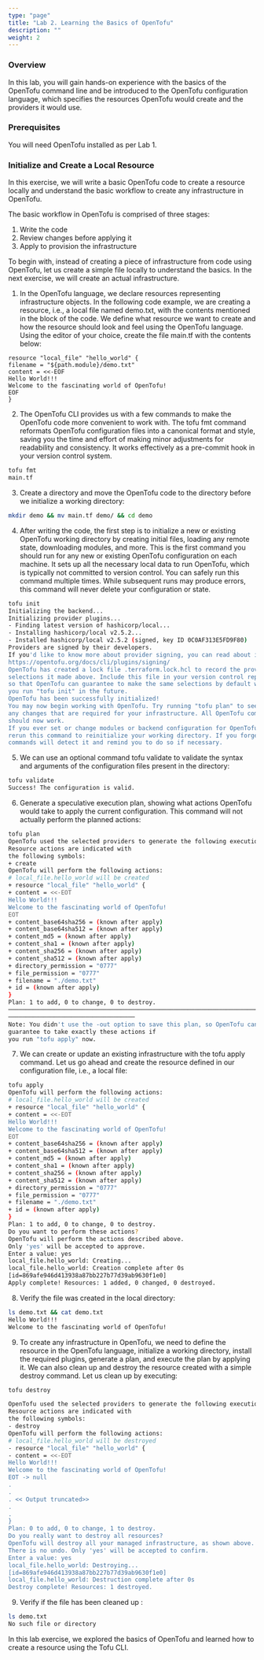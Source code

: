 ```yaml
---
type: "page"
title: "Lab 2. Learning the Basics of OpenTofu"
description: ""
weight: 2
---
```


### Overview

In this lab, you will gain hands-on experience with the basics of the OpenTofu command line and be introduced to the OpenTofu configuration language, which specifies the resources OpenTofu would create and the providers it would use.

### Prerequisites

You will need OpenTofu installed as per Lab 1.

### Initialize and Create a Local Resource

In this exercise, we will write a basic OpenTofu code to create a resource locally and understand the basic
workflow to create any infrastructure in OpenTofu.

The basic workflow in OpenTofu is comprised of three stages:

1. Write the code
2. Review changes before applying it
3. Apply to provision the infrastructure

To begin with, instead of creating a piece of infrastructure from code using OpenTofu, let us create a simple file
locally to understand the basics. In the next exercise, we will create an actual infrastructure.

1. In the OpenTofu language, we declare resources representing infrastructure objects. In the following code example, we are creating a resource, i.e., a local file named demo.txt, with the contents mentioned in the block of the code. We define what resource we want to create and how the resource should look and feel using the OpenTofu language. Using the editor of your choice, create the file main.tf with the contents below:

```hcl
resource "local_file" "hello_world" {
filename = "${path.module}/demo.txt"
content = <<-EOF
Hello World!!!
Welcome to the fascinating world of OpenTofu!
EOF
}
```

2. The OpenTofu CLI provides us with a few commands to make the OpenTofu code more convenient to work with. The tofu fmt command reformats OpenTofu configuration files into a canonical format and style, saving you the time and effort of making minor adjustments for readability and consistency. It works effectively as a pre-commit hook in your version control system.

```bash
tofu fmt
main.tf
```

3. Create a directory and move the OpenTofu code to the directory before we initialize a working directory:

```bash
mkdir demo && mv main.tf demo/ && cd demo
```

4. After writing the code, the first step is to initialize a new or existing OpenTofu working directory by creating initial files, loading any remote state, downloading modules, and more. This is the first command you should run for any new or existing OpenTofu configuration on each machine. It sets up all the necessary local data to run OpenTofu, which is typically not committed to version control. You can safely run this command multiple times. While subsequent runs may produce errors, this command will never delete your configuration or state.

```bash
tofu init
Initializing the backend...
Initializing provider plugins...
- Finding latest version of hashicorp/local...
- Installing hashicorp/local v2.5.2...
- Installed hashicorp/local v2.5.2 (signed, key ID 0C0AF313E5FD9F80)
Providers are signed by their developers.
If you'd like to know more about provider signing, you can read about it here:
https://opentofu.org/docs/cli/plugins/signing/
OpenTofu has created a lock file .terraform.lock.hcl to record the provider
selections it made above. Include this file in your version control repository
so that OpenTofu can guarantee to make the same selections by default when
you run "tofu init" in the future.
OpenTofu has been successfully initialized!
You may now begin working with OpenTofu. Try running "tofu plan" to see
any changes that are required for your infrastructure. All OpenTofu commands
should now work.
If you ever set or change modules or backend configuration for OpenTofu,
rerun this command to reinitialize your working directory. If you forget, other
commands will detect it and remind you to do so if necessary.
```

5. We can use an optional command tofu validate to validate the syntax and arguments of the configuration files present in the directory:

```bash
tofu validate
Success! The configuration is valid.
```

6. Generate a speculative execution plan, showing what actions OpenTofu would take to apply the current configuration. This command will not actually perform the planned actions:

```bash
tofu plan
OpenTofu used the selected providers to generate the following execution plan.
Resource actions are indicated with
the following symbols:
+ create
OpenTofu will perform the following actions:
# local_file.hello_world will be created
+ resource "local_file" "hello_world" {
+ content = <<-EOT
Hello World!!!
Welcome to the fascinating world of OpenTofu!
EOT
+ content_base64sha256 = (known after apply)
+ content_base64sha512 = (known after apply)
+ content_md5 = (known after apply)
+ content_sha1 = (known after apply)
+ content_sha256 = (known after apply)
+ content_sha512 = (known after apply)
+ directory_permission = "0777"
+ file_permission = "0777"
+ filename = "./demo.txt"
+ id = (known after apply)
}
Plan: 1 to add, 0 to change, 0 to destroy.
─────────────────────────────────────────────────────────────────────────────────
────────────────────────────────────
Note: You didn't use the -out option to save this plan, so OpenTofu can't
guarantee to take exactly these actions if
you run "tofu apply" now.
```

7. We can create or update an existing infrastructure with the tofu apply command. Let us go ahead and create the resource defined in our configuration file, i.e., a local file:

```bash
tofu apply
OpenTofu will perform the following actions:
# local_file.hello_world will be created
+ resource "local_file" "hello_world" {
+ content = <<-EOT
Hello World!!!
Welcome to the fascinating world of OpenTofu!
EOT
+ content_base64sha256 = (known after apply)
+ content_base64sha512 = (known after apply)
+ content_md5 = (known after apply)
+ content_sha1 = (known after apply)
+ content_sha256 = (known after apply)
+ content_sha512 = (known after apply)
+ directory_permission = "0777"
+ file_permission = "0777"
+ filename = "./demo.txt"
+ id = (known after apply)
}
Plan: 1 to add, 0 to change, 0 to destroy.
Do you want to perform these actions?
OpenTofu will perform the actions described above.
Only 'yes' will be accepted to approve.
Enter a value: yes
local_file.hello_world: Creating...
local_file.hello_world: Creation complete after 0s
[id=869afe946d413938a87bb227b77d39ab9630f1e0]
Apply complete! Resources: 1 added, 0 changed, 0 destroyed.
```

8. Verify the file was created in the local directory:

```bash
ls demo.txt && cat demo.txt
Hello World!!!
Welcome to the fascinating world of OpenTofu!
```

9. To create any infrastructure in OpenTofu, we need to define the resource in the OpenTofu language, initialize a working directory, install the required plugins, generate a plan, and execute the plan by applying it. We can also clean up and destroy the resource created with a simple destroy command. Let us clean up by executing:

```bash
tofu destroy

OpenTofu used the selected providers to generate the following execution plan.
Resource actions are indicated with
the following symbols:
- destroy
OpenTofu will perform the following actions:
# local_file.hello_world will be destroyed
- resource "local_file" "hello_world" {
- content = <<-EOT
Hello World!!!
Welcome to the fascinating world of OpenTofu!
EOT -> null
.
.
. << Output truncated>>
.
.
}
Plan: 0 to add, 0 to change, 1 to destroy.
Do you really want to destroy all resources?
OpenTofu will destroy all your managed infrastructure, as shown above.
There is no undo. Only 'yes' will be accepted to confirm.
Enter a value: yes
local_file.hello_world: Destroying...
[id=869afe946d413938a87bb227b77d39ab9630f1e0]
local_file.hello_world: Destruction complete after 0s
Destroy complete! Resources: 1 destroyed.
```

9. Verify if the file has been cleaned up :

```bash
ls demo.txt
No such file or directory
```

In this lab exercise, we explored the basics of OpenTofu and learned how to create a resource using the Tofu CLI.

